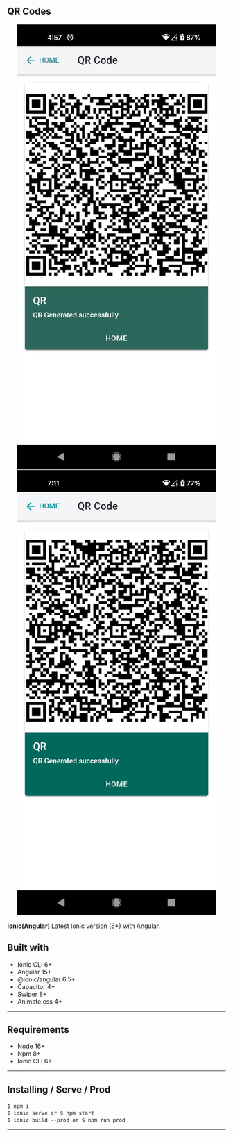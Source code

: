 ## QR Codes
<div align="center">
  <img src="https://github.com/setoba1192/bank-app-test/blob/master/images/QR-CODE-1.jpeg"/>
</div>

<div align="center">
  <img src="https://github.com/setoba1192/bank-app-test/blob/master/images/QR-CODE-2.jpeg"/>
</div>

**Ionic(Angular)** Latest Ionic version (6+) with Angular.

## Built with
* Ionic CLI 6+
* Angular 15+
* @ionic/angular 6.5+
* Capacitor 4+
* Swiper 8+
* Animate.css 4+
---

## Requirements
* Node 16+
* Npm 8+
* Ionic CLI 6+

---

## Installing / Serve / Prod
```
$ npm i
$ ionic serve or $ npm start
$ ionic build --prod or $ npm run prod
```

---


